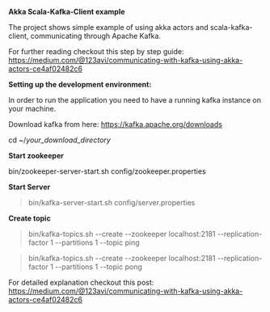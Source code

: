 **Akka Scala-Kafka-Client example**

The project shows simple example of using akka actors and scala-kafka-client, communicating through Apache Kafka.

For further reading checkout this step by step guide: https://medium.com/@123avi/communicating-with-kafka-using-akka-actors-ce4af02482c6

**Setting up the development environment:**

In order to run the application you need to have a running kafka instance on your machine.

Download kafka from here: https://kafka.apache.org/downloads

cd ~/_your_download_directory_

**Start zookeeper**

bin/zookeeper-server-start.sh config/zookeeper.properties

**Start Server**

> bin/kafka-server-start.sh config/server.properties

**Create topic**

> bin/kafka-topics.sh --create --zookeeper localhost:2181 --replication-factor 1 --partitions 1 --topic ping

> bin/kafka-topics.sh --create --zookeeper localhost:2181 --replication-factor 1 --partitions 1 --topic pong


For detailed explanation checkout this post: https://medium.com/@123avi/communicating-with-kafka-using-akka-actors-ce4af02482c6